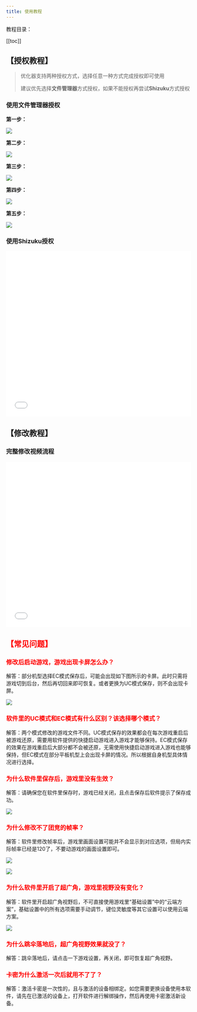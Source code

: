 ```yaml
---
title: 使用教程
---
```

教程目录：

[[toc]]

## 【授权教程】

> 优化器支持两种授权方式，选择任意一种方式完成授权即可使用
>
> 建议优先选择**文件管理器**方式授权，如果不能授权再尝试**Shizuku**方式授权

### 使用文件管理器授权

**第一步：**

![](https://s3.bmp.ovh/imgs/2024/07/28/e72e850251e3f2a3.jpg)

**第二步：**

![](https://s3.bmp.ovh/imgs/2024/07/28/70c45a305625b654.jpg)

**第三步：**

![](https://s3.bmp.ovh/imgs/2024/07/28/9f7bd0c1c9ce1017.jpg)

**第四步：**

![](https://s3.bmp.ovh/imgs/2024/07/28/c0d1af45dbdcf608.jpg)

**第五步：**

![](https://s3.bmp.ovh/imgs/2024/07/28/584f1c1a604f95d1.jpg)

### 使用Shizuku授权

<iframe src="//player.bilibili.com/player.html?bvid=BV1f1421b7Xz&page=1&autoplay=0" scrolling="no" border="0" frameborder="no" framespacing="0" allowfullscreen="true" width="100%" height="450"> </iframe>


## 【修改教程】

### 完整修改视频流程

<iframe src="//player.bilibili.com/player.html?bvid=BV1Hb421n7Xc&page=1&autoplay=0" scrolling="no" border="0" frameborder="no" framespacing="0" allowfullscreen="true" width="100%" height="450"> </iframe>


## <font color="red">【常见问题】</font>

### <font color="red">修改后启动游戏，游戏出现卡屏怎么办？</font>

解答：部分机型选择EC模式保存后，可能会出现如下图所示的卡屏。此时只需将游戏切到后台，然后再切回来即可恢复。或者更换为UC模式保存，则不会出现卡屏。

![](https://s3.bmp.ovh/imgs/2024/07/28/afed71b96fc2691f.jpg)

### <font color="red">软件里的UC模式和EC模式有什么区别？该选择哪个模式？</font>

解答：两个模式修改的游戏文件不同。UC模式保存的效果都会在每次游戏重启后被游戏还原，需要用软件提供的快捷启动游戏进入游戏才能够保持。EC模式保存的效果在游戏重启后大部分都不会被还原，无需使用快捷启动游戏进入游戏也能够保持，但EC模式在部分平板机型上会出现卡屏的情况。所以根据自身机型具体情况进行选择。

### <font color="red">为什么软件里保存后，游戏里没有生效？</font>

解答：请确保您在软件里保存时，游戏已经关闭，且点击保存后软件提示了保存成功。

![](https://s3.bmp.ovh/imgs/2024/07/28/fca5ed8c0ad868ef.jpg)

### <font color="red">为什么修改不了团竞的帧率？</font>

解答：软件里修改帧率后，游戏里画面设置可能并不会显示到对应选项，但局内实际帧率已经是120了，不要动游戏的画面设置即可。

![](https://s3.bmp.ovh/imgs/2024/07/28/ffc8caa3f72c6317.jpg)

![](https://s3.bmp.ovh/imgs/2024/07/28/f01aa4f8e56381e8.jpg)

### <font color="red">为什么软件里开启了超广角，游戏里视野没有变化？</font>

解答：软件里开启超广角视野后，不可直接使用游戏里“基础设置”中的“云端方案”，基础设置中的所有选项需要手动调节，键位灵敏度等其它设置可以使用云端方案。

![](https://s3.bmp.ovh/imgs/2024/07/28/519c8c093e43eba6.jpg)

### <font color="red">为什么跳伞落地后，超广角视野效果就没了？</font>

解答：跳伞落地后，请点击一下游戏设置，再关闭，即可恢复超广角视野。

### <font color="red">卡密为什么激活一次后就用不了了？</font>

解答：激活卡密是一次性的，且与激活的设备相绑定。如您需要更换设备使用本软件，请先在已激活的设备上，打开软件进行解绑操作，然后再使用卡密激活新设备。
